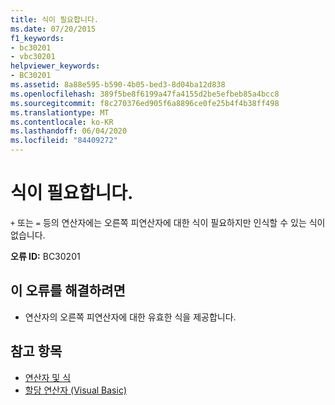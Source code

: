 ```yaml
---
title: 식이 필요합니다.
ms.date: 07/20/2015
f1_keywords:
- bc30201
- vbc30201
helpviewer_keywords:
- BC30201
ms.assetid: 8a88e595-b590-4b05-bed3-8d04ba12d838
ms.openlocfilehash: 389f5be8f6199a47fa4155d2be5efbeb85a4bcc8
ms.sourcegitcommit: f8c270376ed905f6a8896ce0fe25b4f4b38ff498
ms.translationtype: MT
ms.contentlocale: ko-KR
ms.lasthandoff: 06/04/2020
ms.locfileid: "84409272"
---
```

# <a name="expression-expected"></a>식이 필요합니다.
`+` 또는 `=` 등의 연산자에는 오른쪽 피연산자에 대한 식이 필요하지만 인식할 수 있는 식이 없습니다.  
  
 **오류 ID:** BC30201  
  
## <a name="to-correct-this-error"></a>이 오류를 해결하려면  
  
- 연산자의 오른쪽 피연산자에 대한 유효한 식을 제공합니다.  
  
## <a name="see-also"></a>참고 항목

- [연산자 및 식](../programming-guide/language-features/operators-and-expressions/index.md)
- [할당 연산자 (Visual Basic)](../language-reference/operators/assignment-operators.md)
